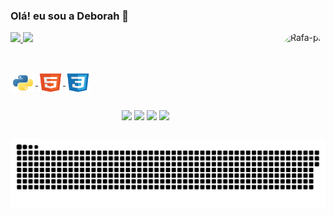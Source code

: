 ### Olá! eu sou a Deborah 👋 

<div>
  <a href="https://github.com/Deborahlimaa">
     <img height="180em" src="https://github-readme-stats.vercel.app/api?username=DeborahLimaa&show_icons=false&theme=cobalt&include_all_commits=true&count_private=true"/>
  <img height="150em" src="https://github-readme-stats.vercel.app/api/top-langs/?username=Deborahlimaa&layout=compact&langs_count=7&theme=cobalt"/> 
      <img align="right" alt="Rafa-pic" height="170" style="border-radius:50px;"
       src="https://share-cdn.picrew.me/shareImg/org/202110/338224_WZT0N2pn.png">
    
</div>
 <br>
  
   ##  
  
  <img align="center" alt="Deb-Python" height="30" width="40" src="https://raw.githubusercontent.com/devicons/devicon/master/icons/python/python-original.svg"> 
 <img align="center" alt="Deb-HTML" height="30" width="40" src="https://raw.githubusercontent.com/devicons/devicon/master/icons/html5/html5-original.svg">
    <img align="center" alt="Deb-CSS" height="30" width="40" src="https://raw.githubusercontent.com/devicons/devicon/master/icons/css3/css3-original.svg">

  ##
  
<div  align="center"> 
  <a href="https://www.instagram.com/deborahlm_" target="_blank"><img src="https://img.shields.io/badge/-Instagram-%23E4405F?style=for-the-badge&logo=instagram&logoColor=white" target="_blank"></a>
  <a href="https://www.linkedin.com/in/deborah-lima-5230a2206" target="_blank"><img src="https://img.shields.io/badge/-LinkedIn-%230077B5?style=for-the-badge&logo=linkedin&logoColor=white" target="_blank"></a> 
  <a href = "mailto:contato.deborahlimaa@gmail.com"><img src="https://img.shields.io/badge/-Gmail-%23333?style=for-the-badge&logo=gmail&logoColor=white" target="_blank"></a>
  <a href="https://www.twitch.tv/deb_xx" target="_blank"><img src="https://img.shields.io/badge/Twitch-9146FF?style=for-the-badge&logo=twitch&logoColor=white" target="_blank"></a>
  
  ![Snake animation](https://github.com/DeborahLimaa/DeborahLimaa/blob/output/github-contribution-grid-snake.svg)
 
</div>
 
